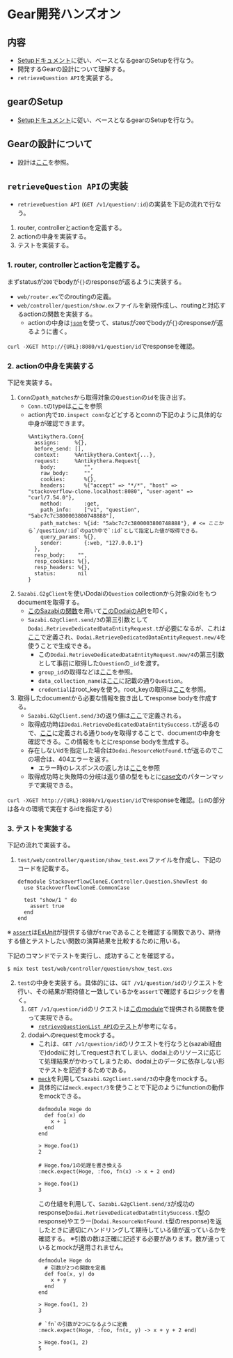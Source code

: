 # Gear開発ハンズオン

## 内容

* [Setupドキュメント](../development.md)に従い、ベースとなるgearのSetupを行なう。
* 開発するGearの設計について理解する。
* `retrieveQuestion API`を実装する。

## gearのSetup

* [Setupドキュメント](../development.md)に従い、ベースとなるgearのSetupを行なう。

## Gearの設計について

* 設計は[ここ](../design/collection.md)を参照。

## `retrieveQuestion API`の実装

* `retrieveQuestion API` (`GET /v1/question/:id`)の実装を下記の流れで行なう。
1. router, controllerとactionを定義する。
1. actionの中身を実装する。
1. テストを実装する。

### 1. router, controllerとactionを定義する。

まずstatusが`200`でbodyが`{}`のresponseが返るように実装する。
* `web/router.ex`でのroutingの定義。
* `web/controller/question/show.ex`ファイルを新規作成し、routingと対応するactionの関数を実装する。
  * actionの中身は[`json`](https://hexdocs.pm/antikythera/Antikythera.Conn.html#json/3)を使って、statusが`200`でbodyが`{}`のresponseが返るように書く。

`curl -XGET http://{URL}:8080/v1/question/id`でresponseを確認。

### 2. actionの中身を実装する

下記を実装する。

1. `Conn`の`path_matches`から取得対象の`Question`の`id`を抜き出す。
   * `Conn.t`のtypeは[ここ](https://hexdocs.pm/antikythera/Antikythera.Conn.html#t:t/0)を参照
   * action内で`IO.inspect conn`などどするとconnの下記のように具体的な中身が確認できます。
     ```
     %Antikythera.Conn{
       assigns:     %{},
       before_send: [],
       context:     %Antikythera.Context{...},
       request:     %Antikythera.Request{
         body:         "",
         raw_body:     "",
         cookies:      %{},
         headers:      %{"accept" => "*/*", "host" => "stackoverflow-clone.localhost:8080", "user-agent" => "curl/7.54.0"},
         method:       :get,
         path_info:    ["v1", "question", "5abc7c7c3800003800748888"],
         path_matches: %{id: "5abc7c7c3800003800748888"}, # <= ここから`/question/:id`のpath中で`:id`として指定した値が取得できる。
         query_params: %{},
         sender:       {:web, "127.0.0.1"}
       },
       resp_body:    "",
       resp_cookies: %{},
       resp_headers: %{},
       status:       nil
     }
     ```
1. `Sazabi.G2gClient`を使いDodaiの`Question` collectionから対象のidをもつdocumentを取得する。
   * [このSazabiの関数](https://github.com/access-company/sazabi/blob/master/lib/g2g_client.ex#L210)を用いて[このDodaiのAPI](https://github.com/access-company/Dodai-doc/blob/master/datastore_api.md#retrieve-an-existing-document)を叩く。
   * `Sazabi.G2gClient.send/3`の第三引数として`Dodai.RetrieveDedicatedDataEntityRequest.t`が必要になるが、これは[ここ](https://github.com/access-company/DodaiClientElixir/blob/master/lib/request.ex#L526)で定義され、`Dodai.RetrieveDedicatedDataEntityRequest.new/4`を使うことで生成できる。
     * この`Dodai.RetrieveDedicatedDataEntityRequest.new/4`の第三引数として事前に取得した`Question`の`_id`を渡す。
     * `group_id`の取得などは[ここ](./server_qaa.md#app_idやroot_keyはどのように取得すればいいですか)を参照。
     * `data_collection_name`は[ここ](../design/collection.md#設計)に記載の通り`Question`。
     * `credential`はroot_keyを使う。root_keyの取得は[ここ](./server_qaa.md#app_idやroot_keyはどのように取得すればいいですか)を参照。
1. 取得したdocumentから必要な情報を抜き出してresponse bodyを作成する。
   * `Sazabi.G2gClient.send/3`の返り値は[ここ](https://github.com/access-company/DodaiClientElixir/blob/master/lib/response.ex#L690)で定義される。
   * 取得成功時は`Dodai.RetrieveDedicatedDataEntitySuccess.t`が返るので、[ここ](https://github.com/access-company/DodaiClientElixir/blob/master/lib/response_success.ex#L347)に定義される通り`body`を取得することで、documentの中身を確認できる。この情報をもとにresponse bodyを生成する。
   * 存在しないidを指定した場合は`Dodai.ResourceNotFound.t`が返るのでこの場合は、404エラーを返す。
     * エラー時のレスポンスの返し方は[ここ](./server_qaa.md#error-responseを簡単に返す方法はないですか)を参照
   * 取得成功時と失敗時の分岐は返り値の型をもとに[case文](https://elixir-lang.org/getting-started/case-cond-and-if.html#case)のパターンマッチで実現できる。

`curl -XGET http://{URL}:8080/v1/question/id`でresponseを確認。(`id`の部分は各々の環境で実在するidを指定する)

### 3. テストを実装する

下記の流れで実装する。
1. `test/web/controller/question/show_test.exs`ファイルを作成し、下記のコードを記載する。
   ```
   defmodule StackoverflowCloneE.Controller.Question.ShowTest do
     use StackoverflowCloneE.CommonCase
    
     test "show/1 " do
       assert true
     end
   end
   ```
※ [`assert`](https://hexdocs.pm/ex_unit/ExUnit.Assertions.html#assert/1)は[ExUnit](https://hexdocs.pm/ex_unit/ExUnit.html)が提供する値が`true`であることを確認する関数であり、期待する値とテストしたい関数の演算結果を比較するために用いる。

下記のコマンドでテストを実行し、成功することを確認する。
```
$ mix test test/web/controller/question/show_test.exs
```
2. `test`の中身を実装する。具体的には、`GET /v1/question/id`のリクエストを行い、その結果が期待値と一致しているかを`assert`で確認するロジックを書く。
   1. `GET /v1/question/id`のリクエストは[このmodule](https://github.com/access-company/antikythera/blob/master/lib/test/http_client.ex)で提供される関数を使って実現できる。
      * [`retrieveQuestionList API`のテスト](../../test/web/controller/question/index_test.exs)が参考になる。
   1. dodaiへのrequestをmockする。
      * これは、`GET /v1/question/id`のリクエストを行なうと(sazabi経由で)dodaiに対してrequestされてしまい、dodai上のリソースに応じて処理結果がかわってしまうため、dodai上のデータに依存しない形でテストを記述するためである。
      * [`meck`](https://github.com/eproxus/meck)を利用して`Sazabi.G2gClient.send/3`の中身をmockする。
      * 具体的には`meck.expect/3`を使うことで下記のようにfunctionの動作をmockできる。
        ```
        defmodule Hoge do
          def foo(x) do
            x + 1
          end
        end

        > Hoge.foo(1)
        2

        # Hoge.foo/1の処理を書き換える
        :meck.expect(Hoge, :foo, fn(x) -> x + 2 end)

        > Hoge.foo(1)
        3
        ```
        この仕組を利用して、`Sazabi.G2gClient.send/3`が成功のresponse(`Dodai.RetrieveDedicatedDataEntitySuccess.t`型のresponse)やエラー(`Dodai.ResourceNotFound.t`型のresponse)を返したときに適切にハンドリングして期待している値が返っているかを確認する。
        ※引数の数は正確に記述する必要があります。数が違っているとmockが適用されません。
        ```
        defmodule Hoge do
          # 引数が2つの関数を定義
          def foo(x, y) do
            x + y
          end
        end

        > Hoge.foo(1, 2)
        3

        # `fn`の引数が2つになるように定義
        :meck.expect(Hoge, :foo, fn(x, y) -> x + y + 2 end)

        > Hoge.foo(1, 2)
        5
        ```
